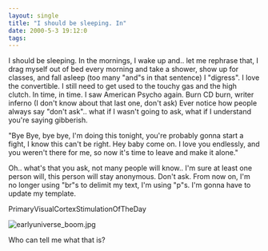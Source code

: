 ```yaml
---
layout: single
title: "I should be sleeping. In"
date: 2000-5-3 19:12:0
tags: 
---
```


I should be sleeping. In the mornings, I wake up and.. let me rephrase that, I drag myself out of bed every morning and take a shower, show up for classes, and fall asleep (too many "and"s in that sentence) I "digress". I love the convertible. I still need to get used to the touchy gas and the high clutch. In time, in time. I saw American Psycho again. Burn CD burn, writer inferno (I don't know about that last one, don't ask) Ever notice how people always say "don't ask".. what if I wasn't going to ask, what if I understand you're saying gibberish.

"Bye Bye, bye bye, I'm doing this tonight, you're probably gonna start a fight, I know this can't be right. Hey baby come on. I love you endlessly, and you weren't there for me, so now it's time to leave and make it alone."

Oh.. what's that you ask, not many people will know.. I'm sure at least one person will, this person will stay anonymous. Don't ask. From now on, I'm no longer using "br"s to delimit my text, I'm using "p"s. I'm gonna have to update my template.




PrimaryVisualCortexStimulationOfTheDay

![earlyuniverse_boom.jpg][1]



Who can tell me what that is?



   [1]: earlyuniverse_boom.jpg
